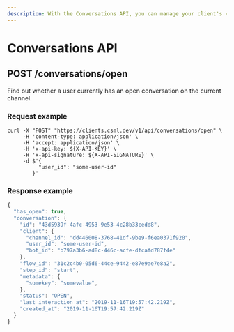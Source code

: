 ```yaml
---
description: With the Conversations API, you can manage your client's conversation statuses
---
```


# Conversations API

## POST /conversations/open

Find out whether a user currently has an open conversation on the current channel.

### Request example

```
curl -X "POST" "https://clients.csml.dev/v1/api/conversations/open" \
     -H 'content-type: application/json' \
     -H 'accept: application/json' \
     -H 'x-api-key: ${X-API-KEY}' \
     -H 'x-api-signature: ${X-API-SIGNATURE}' \
     -d $'{
          "user_id": "some-user-id"
        }'
```

### Response example

```javascript
{
  "has_open": true,
  "conversation": {
    "id": "43d5939f-4afc-4953-9e53-4c28b33cedd8",
    "client": {
      "channel_id": "dd446008-3768-41df-9be9-f6ea0371f920",
      "user_id": "some-user-id",
      "bot_id": "b797a3b6-ad8c-446c-acfe-dfcafd787f4e"
    },
    "flow_id": "31c2c4b0-05d6-44ce-9442-e87e9ae7e8a2",
    "step_id": "start",
    "metadata": {
      "somekey": "somevalue",
    },
    "status": "OPEN",
    "last_interaction_at": "2019-11-16T19:57:42.219Z",
    "created_at": "2019-11-16T19:57:42.219Z"
  }
}
```
